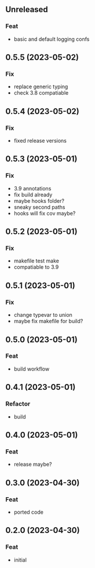 ## Unreleased

### Feat

-  basic and default logging confs

## 0.5.5 (2023-05-02)

### Fix

- replace generic typing
- check 3.8 compatiable

## 0.5.4 (2023-05-02)

### Fix

- fixed release versions

## 0.5.3 (2023-05-01)

### Fix

- 3.9 annotations
- fix build already
- maybe hooks folder?
- sneaky second paths
- hooks will fix cov maybe?

## 0.5.2 (2023-05-01)

### Fix

- makefile test make
- compatiable to 3.9

## 0.5.1 (2023-05-01)

### Fix

- change typevar to union
- maybe fix makefile for build?

## 0.5.0 (2023-05-01)

### Feat

- build workflow

## 0.4.1 (2023-05-01)

### Refactor

- build

## 0.4.0 (2023-05-01)

### Feat

- release maybe?

## 0.3.0 (2023-04-30)

### Feat

- ported code

## 0.2.0 (2023-04-30)

### Feat

- initial
